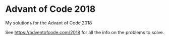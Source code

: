 # Advant of Code 2018
My solutions for the Advant of Code 2018

See https://adventofcode.com/2018 for all the info on the problems to solve.
